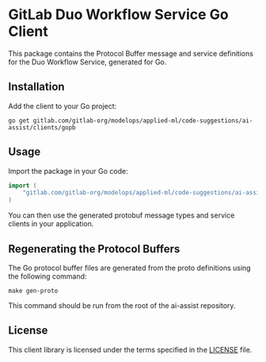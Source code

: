 # GitLab Duo Workflow Service Go Client

This package contains the Protocol Buffer message and service definitions for the Duo Workflow Service, generated for Go.

## Installation

Add the client to your Go project:

```shell
go get gitlab.com/gitlab-org/modelops/applied-ml/code-suggestions/ai-assist/clients/gopb
```

## Usage

Import the package in your Go code:

```go
import (
    "gitlab.com/gitlab-org/modelops/applied-ml/code-suggestions/ai-assist/clients/gopb"
)
```

You can then use the generated protobuf message types and service clients in your application.

## Regenerating the Protocol Buffers

The Go protocol buffer files are generated from the proto definitions using the following command:

```shell
make gen-proto
```

This command should be run from the root of the ai-assist repository.

## License

This client library is licensed under the terms specified in the [LICENSE](./LICENSE) file.
